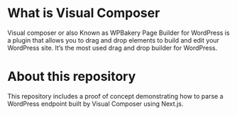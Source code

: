 # What is Visual Composer
Visual composer or also Known as WPBakery Page Builder for WordPress is a plugin that allows you to drag and drop elements to build and edit your WordPress site. It’s the most used drag and drop builder for WordPress.

# About this repository
This repository includes a proof of concept demonstrating how to parse a WordPress endpoint built by Visual Composer using Next.js.
